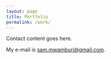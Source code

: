```yaml
---
layout: page
title: Portfolio
permalink: /work/
---
```


Contact content goes here.

My e-mail is [sam.mwamburi@gmail.com](mailto:sam.mwamburi@gmail.com).
